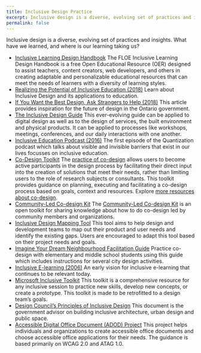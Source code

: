 ```yaml
---
title: Inclusive Design Practice
excerpt: Inclusive design is a diverse, evolving set of practices and insights.
permalink: false
---
```


Inclusive design is a diverse, evolving set of practices and insights. What have we learned, and where is our learning
taking us?

* [Inclusive Learning Design Handbook](https://handbook.floeproject.org/)
  The FLOE Inclusive Learning Design Handbook is a free Open Educational Resource (OER) designed to assist teachers,
  content creators, web developers, and others in creating adaptable and personalizable educational resources that can
  meet the needs of learners with a diversity of learning styles.
* [Realizing the Potential of Inclusive Education (2018)](http://openresearch.ocadu.ca/id/eprint/2193/1/Treviranus_UnitoPaper_2018.pdf)
  Learn about Inclusive Design and its applications to education.
* [If You Want the Best Design, Ask Strangers to Help (2018)](https://medium.com/ontariodigital/if-you-want-the-best-design-ask-strangers-to-help-e37bdb73567)
  This article provides inspiration for the future of design in the Ontario government.
* [The Inclusive Design Guide](https://guide.inclusivedesign.ca/)
  This ever-evolving guide can be applied to digital design as well as to the design of services, the built environment
  and physical products. It can be applied to processes like workshops, meetings, conferences, and our daily
  interactions with one another.
* [Inclusive Education Podcast (2016)](http://quantization.ca/podcast/episode-one-inclusive-education/)
  The first episode of the Quantization podcast which talks about visible and invisible barriers that exist in our lives
  focusses on inclusive education.
* [Co-Design Toolkit](https://cities.inclusivedesign.ca/resources/)
  The [practice of co-design](https://guide.inclusivedesign.ca/practices/PracticeCoDesign.html) allows users to become
  active participants in the design process by facilitating their direct input into the creation of solutions that meet
  their needs, rather than limiting users to the role of research subjects or consultants. This toolkit provides
  guidance on planning, executing and facilitating a co-design process based on goals, context and resources. Explore
  [more resources about co-design](https://wiki.fluidproject.org/display/fluid/Inclusive+Design%2C+Co-Design%2C+and+Co-Creation+Resources).
* [Community-Led Co-design Kit](https://co-design.inclusivedesign.ca/)
  The [Community-Led Co-design Kit](https://co-design.inclusivedesign.ca/)
  is an open toolkit for sharing knowledge about how to do co-design led by community members and organizations.
* [Inclusive Design Mapping Tool](https://wiki.fluidproject.org/pages/viewpage.action?pageId=80674818)
  This tool aims to help design and development teams to map out their product and user needs and identify the existing
  gaps. Users are encouraged to adapt this tool based on their project needs and goals.
* [Imagine Your Dream Neighbourhood Facilitation Guide](https://docs.google.com/document/d/1FXPRpp6oafkjaGrcbp4RcVFf3mumyk7dQorMY9_zLhc/edit)
  Practice co-design with elementary and middle school students using this guide which includes instructions for several
  city design activities.
* [Inclusive E-learning (2006)](https://pdfs.semanticscholar.org/f9bc/a101763769a22df0733bc3388bc2fa3df30c.pdf#page=494)
  An early vision for inclusive e-learning that continues to be relevant today.
* [Microsoft Inclusive Toolkit](https://www.microsoft.com/design/inclusive/)
  This toolkit is a comprehensive resource for any inclusive session to practice new skills, develop new concepts, or
  create a prototype. This toolkit is made to be retrofitted to a design team’s goals.
* [Design Council’s Principles of Inclusive Design](https://www.designcouncil.org.uk/sites/default/files/asset/document/the-principles-of-inclusive-design.pdf)
  This document is the government advisor on building inclusive architecture, urban design and public space.
* [Accessible Digital Office Document (ADOD) Project](https://adod.idrc.ocadu.ca/)
  This project helps individuals and organizations to create accessible office documents and choose accessible office
  applications for their needs. The guidance is based primarily on WCAG 2.0 and ATAG 1.0.
